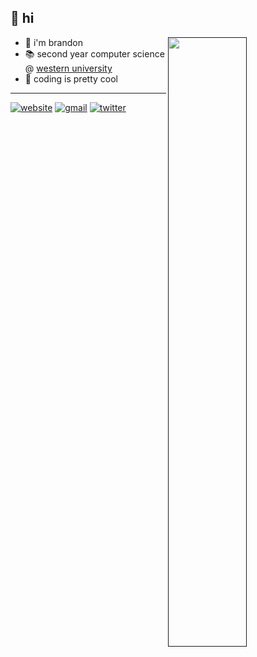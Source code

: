 ## 👋 hi
[<img align="right" width="50%" src="https://github-readme-stats.vercel.app/api?username=minokah&theme=buefy&show_icons=true">]()
- 🌸 i'm brandon
- 📚 second year computer science @ [western university](https://www.uwo.ca/)
- 🥽 coding is pretty cool
---
[![website](https://img.shields.io/badge/-website-orange?style=flat-square&logo=GoogleChrome&logoColor=white)](minokah.github.io)
[![gmail](https://img.shields.io/badge/-email-ea4335?style=flat-square&logo=Gmail&logoColor=white)](mailto:luu.brandon@hotmail.com)
[![twitter](https://img.shields.io/badge/-twitter-1da1f2?style=flat-square&logo=Twitter&logoColor=white)](https://twitter.com/minokah_)
